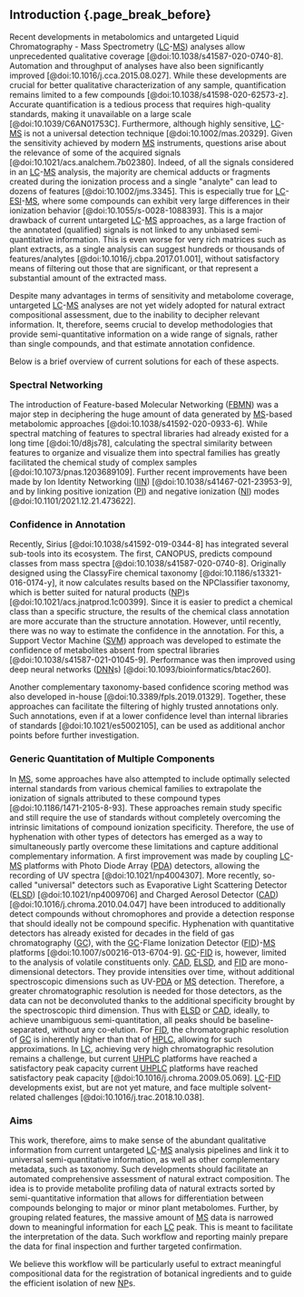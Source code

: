 ## Introduction {.page_break_before}

Recent developments in metabolomics and untargeted Liquid Chromatography - Mass Spectrometry ([LC](#lc)-[MS](#ms)) analyses allow unprecedented qualitative coverage [@doi:10.1038/s41587-020-0740-8].
Automation and throughput of analyses have also been significantly improved [@doi:10.1016/j.cca.2015.08.027]. 
While these developments are crucial for better qualitative characterization of any sample, quantification remains limited to a few compounds [@doi:10.1038/s41598-020-62573-z].
Accurate quantification is a tedious process that requires high-quality standards, making it unavailable on a large scale [@doi:10.1039/C6AN01753C].
Furthermore, although highly sensitive, [LC](#lc)-[MS](#ms) is not a universal detection technique [@doi:10.1002/mas.20329].
Given the sensitivity achieved by modern [MS](#ms) instruments, questions arise about the relevance of some of the acquired signals [@doi:10.1021/acs.analchem.7b02380].
Indeed, of all the signals considered in an [LC](#lc)-[MS](#ms) analysis, the majority are chemical adducts or fragments created during the ionization process and a single "analyte" can lead to dozens of features [@doi:10.1002/jms.3345].
This is especially true for [LC](#lc)-[ESI](#esi)-[MS](#ms), where some compounds can exhibit very large differences in their ionization behavior [@doi:10.1055/s-0028-1088393].
This is a major drawback of current untargeted [LC](#lc)-[MS](#ms) approaches, as a large fraction of the annotated (qualified) signals is not linked to any unbiased semi-quantitative information.
This is even worse for very rich matrices such as plant extracts, as a single analysis can suggest hundreds or thousands of features/analytes [@doi:10.1016/j.cbpa.2017.01.001], without satisfactory means of filtering out those that are significant, or that represent a substantial amount of the extracted mass.

Despite many advantages in terms of sensitivity and metabolome coverage, untargeted [LC](#lc)-[MS](#ms) analyses are not yet widely adopted for natural extract compositional assessment, due to the inability to decipher relevant information.
It, therefore, seems crucial to develop methodologies that provide semi-quantitative information on a wide range of signals, rather than single compounds, and that estimate annotation confidence.

Below is a brief overview of current solutions for each of these aspects.

### Spectral Networking

The introduction of Feature-based Molecular Networking ([FBMN](#fbmn)) was a major step in deciphering the huge amount of data generated by [MS](#ms)-based metabolomic approaches [@doi:10.1038/s41592-020-0933-6].
While spectral matching of features to spectral libraries had already existed for a long time [@doi:10/d8js78], calculating the spectral similarity between features to organize and visualize them into spectral families has greatly facilitated the chemical study of complex samples [@doi:10.1073/pnas.1203689109].
Further recent improvements have been made by Ion Identity Networking ([IIN](#iin)) [@doi:10.1038/s41467-021-23953-9], and by linking positive ionization ([PI](#pi)) and negative ionization ([NI](#ni)) modes [@doi:10.1101/2021.12.21.473622].

### Confidence in Annotation

Recently, Sirius [@doi:10.1038/s41592-019-0344-8] has integrated several sub-tools into its ecosystem.
The first, CANOPUS, predicts compound classes from mass spectra [@doi:10.1038/s41587-020-0740-8].
Originally designed using the ClassyFire chemical taxonomy [@doi:10.1186/s13321-016-0174-y], it now calculates results based on the NPClassifier taxonomy, which is better suited for natural products ([NP](#np))s [@doi:10.1021/acs.jnatprod.1c00399].
Since it is easier to predict a chemical class than a specific structure, the results of the chemical class annotation are more accurate than the structure annotation.
However, until recently, there was no way to estimate the confidence in the annotation.
For this, a Support Vector Machine ([SVM](#svm)) approach was developed to estimate the confidence of metabolites absent from spectral libraries [@doi:10.1038/s41587-021-01045-9].
Performance was then improved using deep neural networks ([DNN](#dnn)s) [@doi:10.1093/bioinformatics/btac260].

Another complementary taxonomy-based confidence scoring method was also developed in-house [@doi:10.3389/fpls.2019.01329].
Together, these approaches can facilitate the filtering of highly trusted annotations only.
Such annotations, even if at a lower confidence level than internal libraries of standards [@doi:10.1021/es5002105], can be used as additional anchor points before further investigation.

### Generic Quantitation of Multiple Components

In [MS](#ms), some approaches have also attempted to include optimally selected internal standards from various chemical families to extrapolate the ionization of signals attributed to these compound types [@doi:10.1186/1471-2105-8-93].
These approaches remain study specific and still require the use of standards without completely overcoming the intrinsic limitations of compound ionization specificity.
Therefore, the use of hyphenation with other types of detectors has emerged as a way to simultaneously partly overcome these limitations and capture additional complementary information.
A first improvement was made by coupling [LC](#lc)-[MS](#ms) platforms with Photo Diode Array ([PDA](#pda)) detectors, allowing the recording of UV spectra [@doi:10.1021/np4004307].
More recently, so-called "universal" detectors such as Evaporative Light Scattering Detector ([ELSD](#elsd)) [@doi:10.1021/np4009706] and Charged Aerosol Detector ([CAD](#cad)) [@doi:10.1016/j.chroma.2010.04.047] have been introduced to additionally detect compounds without chromophores and provide a detection response that should ideally not be compound specific.
Hyphenation with quantitative detectors has already existed for decades in the field of gas chromatography ([GC](#gc)), with the [GC](#gc)-Flame Ionization Detector ([FID](#fid))-[MS](#ms) platforms [@doi:10.1007/s00216-013-6704-9].
[GC](#gc)-[FID](#fid) is, however, limited to the analysis of volatile constituents only.
[CAD](#cad), [ELSD](#elsd), and [FID](#fid) are mono-dimensional detectors. 
They provide intensities over time, without additional spectroscopic dimensions such as UV-[PDA](#pda) or [MS](#ms) detection.
Therefore, a greater chromatographic resolution is needed for those detectors, as the data can not be deconvoluted thanks to the additional specificity brought by the spectroscopic third dimension.
Thus with [ELSD](#elsd) or [CAD](#cad), ideally, to achieve unambiguous semi-quantitation, all peaks should be baseline-separated, without any co-elution.
For [FID](#fid), the chromatographic resolution of [GC](#gc) is inherently higher than that of [HPLC](#hplc), allowing for such approximations.
In [LC](#lc), achieving very high chromatographic resolution remains a challenge, but current [UHPLC](#uhplc) platforms have reached a satisfactory peak capacity current [UHPLC](#uhplc) platforms have reached satisfactory peak capacity [@doi:10.1016/j.chroma.2009.05.069].
[LC](#lc)-[FID](#fid) developments exist, but are not yet mature, and face multiple solvent-related challenges [@doi:10.1016/j.trac.2018.10.038].

### Aims 

This work, therefore, aims to make sense of the abundant qualitative information from current untargeted [LC](#lc)-[MS](#ms) analysis pipelines and link it to universal semi-quantitative information, as well as other complementary metadata, such as taxonomy.
Such developments should facilitate an automated comprehensive assessment of natural extract composition.
The idea is to provide metabolite profiling data of natural extracts sorted by semi-quantitative information that allows for differentiation between compounds belonging to major or minor plant metabolomes.
Further, by grouping related features, the massive amount of [MS](#ms) data is narrowed down to meaningful information for each [LC](#lc) peak.
This is meant to facilitate the interpretation of the data. 
Such workflow and reporting mainly prepare the data for final inspection and further targeted confirmation.

We believe this workflow will be particularly useful to extract meaningful compositional data for the registration of botanical ingredients and to guide the efficient isolation of new [NP](#np)s.
